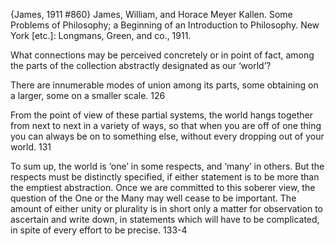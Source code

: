 ﻿{James, 1911 #860}
James, William, and Horace Meyer Kallen. Some Problems of Philosophy; a Beginning of an Introduction to Philosophy. New York [etc.]: Longmans, Green, and co., 1911.

What connections may be perceived concretely or in point of fact, among the parts of the collection abstractly designated as our ‘world’?

There are innumerable modes of union among its parts, some obtaining on a larger, some on a smaller scale. 126

From the point of view of these partial systems, the world hangs together from next to next in a variety of ways, so that when you are off of one thing you can always be on to something else, without every dropping out of your world. 131

To sum up, the world is ‘one’ in some respects, and ‘many’ in others. But the respects must be distinctly specified, if either statement is to be more than the emptiest abstraction. Once we are committed to this soberer view, the question of the One or the Many may well cease to be important. The amount of either unity or plurality is in short only a matter for observation to ascertain and write down, in statements which will have to be complicated, in spite of every effort to be precise. 133-4
